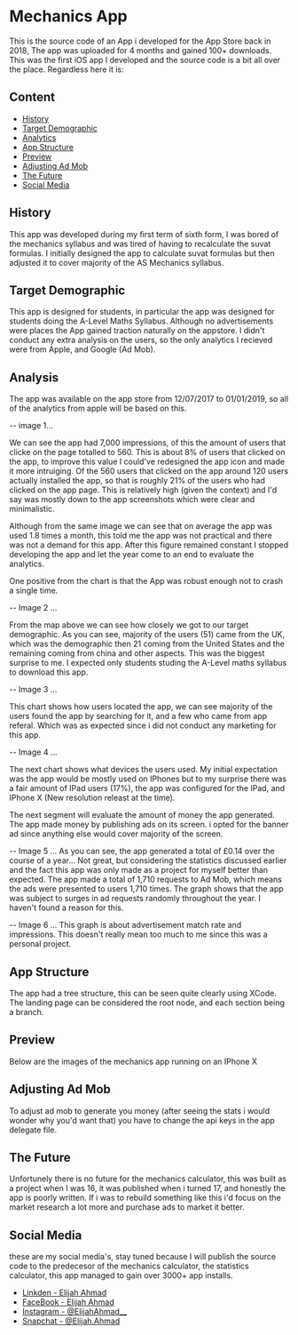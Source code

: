 # Mechanics App

This is the source code of an App i developed for the App Store back in 2018, The app was uploaded for 4 months and gained 100+ downloads. This was the first iOS app I developed and the source code is a bit all over the place. Regardless here it is:

## Content
* [History](#History)
* [Target Demographic](#target-demographic)
* [Analytics](#Analytics)
* [App Structure](#app-structure)
* [Preview](#preview)
* [Adjusting Ad Mob](#adjusting-ad-mob)
* [The Future](#the-future)
* [Social Media](#social-media)

## History 
This app was developed during my first term of sixth form, I was bored of the mechanics syllabus and was tired of having to recalculate the suvat formulas. I initially designed the app to calculate suvat formulas but then adjusted it to cover majority of the AS Mechanics syllabus. 

## Target Demographic
This app is designed for students, in particular the app was designed for students doing the A-Level Maths Syllabus. Although no advertisements were places the App gained traction naturally on the appstore. I didn't conduct any extra analysis on the users, so the only analytics I recieved were from Apple, and Google (Ad Mob). 

## Analysis 
The app was available on the app store from 12/07/2017 to 01/01/2019, so all of the analytics from apple will be based on this. 

-- image 1... 

We can see the app had 7,000 impressions, of this the amount of users that clicke on the page totalled to 560. This is about 
8% of users that clicked on the app, to improve this value I could've redesigned the app icon and made it more intruiging. Of the 560 users that clicked on the app around 120 users actually installed the app, so that is roughly 21% of the users who had clicked on the app page. This is relatively high (given the context) and I'd say was mostly down to the app screenshots which were clear and minimalistic. 

Although from the same image we can see that on average the app was used 1.8 times a month, this told me the app was not practical and there was not a demand for this app. After this figure remained constant I stopped developing the app and let the year come to an end to evaluate the analytics. 

One positive from the chart is that the App was robust enough not to crash a single time. 

-- Image 2 ...

From the map above we can see how closely we got to our target demographic. As you can see, majority of the users (51) came from the UK, which was the demographic then 21 coming from the United States and the remaining coming from china and other aspects. This was the biggest surprise to me. I expected only students studing the A-Level maths syllabus to download this app. 

-- Image 3 ... 

This chart shows how users located the app, we can see majority of the users found the app by searching for it, and a few who came from app referal. Which was as expected since i did not conduct any marketing for this app. 

-- Image 4 ...

The next chart shows what devices the users used. My initial expectation was the app would be mostly used on IPhones but to my surprise there was a fair amount of IPad users (17%), the app was configured for the IPad, and IPhone X (New resolution releast at the time).

The next segment will evaluate the amount of money the app generated. The app made money by publishing ads on its screen. i opted for the banner ad since anything else would cover majority of the screen. 

-- Image 5 ... 
As you can see, the app generated a total of £0.14 over the course of a year...
Not great, but considering the statistics discussed earlier and the fact this app was only made as a project for myself better than expected. The app made a total of 1,710 requests to Ad Mob, which means the ads were presented to users 1,710 times. The graph shows that the app was subject to surges in ad requests randomly throughout the year. I haven't found a reason for this. 

-- Image 6 ...
This graph is about advertisement match rate and impressions. This doesn't really mean too much to me since this was a personal project.

## App Structure 
The app had a tree structure, this can be seen quite clearly using XCode. The landing page can be considered the root node, and each section being a branch. 

## Preview 
Below are the images of the mechanics app running on an IPhone X 


## Adjusting Ad Mob 
To adjust ad mob to generate you money (after seeing the stats i would wonder why you'd want that) you have to change the api keys in the app delegate file. 

## The Future 
Unfortunely there is no future for the mechanics calculator, this was built as a project when I was 16, it was published when i turned 17, and honestly the app is poorly written. If i was to rebuild something like this i'd focus on the market research a lot more and purchase ads to market it better.

## Social Media 
these are my social media's, stay tuned because I will publish the source code to the predecesor of the mechanics calculator, the statistics calculator, this app managed to gain over 3000+ app installs. 
- [Linkden - Elijah Ahmad](https://www.linkedin.com/in/elijah-ahmad-658a2b199/)
- [FaceBook - Elijah Ahmad](https://www.facebook.com/elijah.ahmad.71)
- [Instagram - @ElijahAhmad__](https://www.instagram.com/ElijahAhmad__)
- [Snapchat - @Elijah.Ahmad](https://www.snapchat.com/add/elijah.ahmad)

